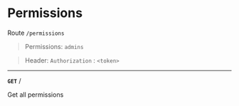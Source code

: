 # Permissions

Route `/permissions`

> Permissions: `admins`

> Header: `Authorization` : `<token>` 

-----

**`GET`** /

Get all permissions